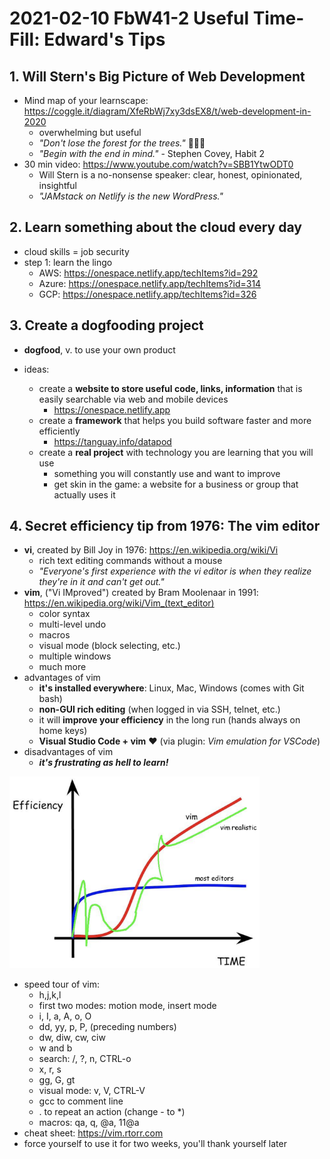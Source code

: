 # 2021-02-10 FbW41-2 Useful Time-Fill: Edward's Tips

## 1. Will Stern's Big Picture of Web Development

- Mind map of your learnscape: https://coggle.it/diagram/XfeRbWj7xy3dsEX8/t/web-development-in-2020
    - overwhelming but useful
    - *"Don't lose the forest for the trees."* :evergreen_tree::evergreen_tree::evergreen_tree:
    - *"Begin with the end in mind."* - Stephen Covey, Habit 2
- 30 min video: https://www.youtube.com/watch?v=SBB1YtwODT0
    - Will Stern is a no-nonsense speaker: clear, honest, opinionated, insightful
    - *"JAMstack on Netlify is the new WordPress."*

## 2. Learn something about the cloud every day

- cloud skills = job security
- step 1: learn the lingo
    - AWS: https://onespace.netlify.app/techItems?id=292
    - Azure: https://onespace.netlify.app/techItems?id=314
    - GCP: https://onespace.netlify.app/techItems?id=326

## 3. Create a dogfooding project

- **dogfood**, v. to use your own product

- ideas:
    - create a **website to store useful code, links, information** that is easily searchable via web and mobile devices
        - https://onespace.netlify.app
    - create a **framework** that helps you build software faster and more efficiently
        - https://tanguay.info/datapod
    - create a **real project** with technology you are learning that you will use
        - something you will constantly use and want to improve
        - get skin in the game: a website for a business or group that actually uses it

## 4. Secret efficiency tip from 1976: The vim editor

- **vi**, created by Bill Joy in 1976: https://en.wikipedia.org/wiki/Vi
    - rich text editing commands without a mouse
    - *"Everyone's first experience with the vi editor is when they realize they're in it and can't get out."*
- **vim**, ("Vi IMproved") created by Bram Moolenaar in 1991: https://en.wikipedia.org/wiki/Vim_(text_editor)
    - color syntax
    - multi-level undo
    - macros
    - visual mode (block selecting, etc.)
    - multiple windows
    - much more
- advantages of vim
    - **it's installed everywhere**: Linux, Mac, Windows (comes with Git bash)
    - **non-GUI rich editing** (when logged in via SSH, telnet, etc.)
    - it will **improve your efficiency** in the long run (hands always on home keys)
    - **Visual Studio Code + vim** :heart: (via plugin: *Vim emulation for VSCode*)
- disadvantages of vim
    - ***it's frustrating as hell to learn!***

<img src="images/vim_curve.png" width="400"/>

- speed tour of vim:
    - h,j,k,l
    - first two modes: motion mode, insert mode
    - i, I, a, A, o, O
    - dd, yy, p, P, (preceding numbers)
    - dw, diw, cw, ciw
    - w and b
    - search: /, ?, n, CTRL-o
    - x, r, s
    - gg, G, gt
    - visual mode: v, V, CTRL-V
    - gcc to comment line
    - . to repeat an action (change - to *)
    - macros: qa, q, @a, 11@a
- cheat sheet: https://vim.rtorr.com
- force yourself to use it for two weeks, you'll thank yourself later